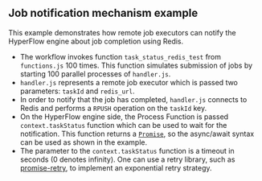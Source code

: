## Job notification mechanism example
This example demonstrates how remote job executors can notify the HyperFlow engine about job completion using Redis. 

 - The workflow invokes function `task_status_redis_test` from `functions.js` 100 times. This function simulates submission of jobs by starting 100 parallel processes of `handler.js`.
 - `handler.js` represents a remote job executor which is passed two parameters: `taskId` and `redis_url`. 
 - In order to notify that the job has completed, `handler.js` connects to Redis and performs a `RPUSH` operation on the `taskId` key.
 - On the HyperFlow engine side, the Process Function is passed `context.taskStatus` function which can be used to wait for the notification. This function returns a [`Promise`](https://javascript.info/promise-basics), so the async/await syntax can be used as shown in the example.
 - The parameter to the `context.taskStatus` function is a timeout in seconds (0 denotes infinity). One can use a retry library, such as [promise-retry](https://www.npmjs.com/package/promise-retry), to implement an exponential retry strategy.
 

